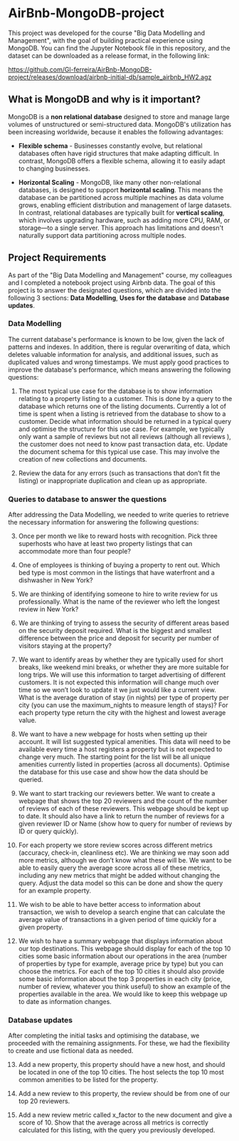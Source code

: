 # AirBnb-MongoDB-project

This project was developed for the course "Big Data Modelling and Management", with the goal of building practical experience using MongoDB. You can find the Jupyter Notebook file in this repository, and the dataset can be downloaded as a release format, in the following link: 

https://github.com/Gl-ferreira/AirBnb-MongoDB-project/releases/download/airbnb-initial-db/sample_airbnb_HW2.agz

## What is MongoDB and why is it important?

MongoDB is a **non relational database** designed to store and manage large volumes of unstructured or semi-structured data. MongoDB's utilization has been increasing worldwide, because it enables the following advantages:

* **Flexible schema** - Businesses constantly evolve, but relational databases often have rigid structures that make adapting difficult. In contrast, MongoDB offers a flexible schema, allowing it to easily adapt to changing businesses.
  
* **Horizontal Scaling** - MongoDB, like many other non-relational databases, is designed to support **horizontal scaling**. This means the database can be partitioned across multiple machines as data volume grows, enabling efficient distribution and management of large datasets. In contrast, relational databases are typically built for **vertical scaling**, which involves upgrading hardware, such as adding more CPU, RAM, or storage—to a single server. This approach has limitations and doesn't naturally support data partitioning across multiple nodes.


## Project Requirements

As part of the "Big Data Modelling and Management" course, my colleagues and I completed a notebook project using Airbnb data. The goal of this project is to answer the designated questions, which are divided into the following 3 sections: **Data Modelling**, **Uses for the database** and **Database updates**.

### Data Modelling 

The current database's performance is known to be low, given the lack of patterns and indexes. In addition, there is regular overwriting of data, which deletes valuable information for analysis, and additional issues, such as duplicated values and wrong timestamps. We must apply good practices to improve the database's performance, which means answering the following questions:

1) The most typical use case for the database is to show information relating to a property listing to a customer. This is done by a query to the database which returns one of the listing documents. Currently a lot of time is spent when a listing is retrieved from the database to show to a customer. Decide what information should be returned in a typical query and optimise the structure for this use case. For example, we typically only want a sample of reviews but not all reviews (although all reviews ), the customer does not need to know past transaction data, etc. Update the document schema for this typical use case. This may involve the creation of new collections and documents.  

2) Review the data for any errors (such as transactions that don’t fit the listing) or inappropriate duplication and clean up as appropriate. 

  
### Queries to database to answer the questions 

After addressing the Data Modelling, we needed to write queries to retrieve the necessary information for answering the following questions:

3)	Once per month we like to reward hosts with recognition. Pick three superhosts who have at least two property listings that can accommodate more than four people?

4)	One of employees is thinking of buying a property to rent out. Which bed type is most common in the listings that have waterfront and a dishwasher in New York?

5)	We are thinking of identifying someone to hire to write review for us professionally. What is the name of the reviewer who left the longest review in New York?

6)	We are thinking of trying to assess the security of different areas based on the security deposit required. What is the biggest and smallest difference between the price and deposit for security per number of visitors staying at the property?

7)	We want to identify areas by whether they are typically used for short breaks, like weekend mini breaks, or whether they are more suitable for long trips. We will use this information to target advertising of different customers. It is not expected this information will change much over time so we won’t look to update it we just would like a current view. What is the average duration of stay (in nights) per type of property per city (you can use the maximum_nights to measure length of stays)? For each property type return the city with the highest and lowest average value.

8)	We want to have a new webpage for hosts when setting up their account. It will list suggested typical amenities. This data will need to be available every time a host registers a property but is not expected to change very much. The starting point for the list will be all unique amenities currently listed in properties (across all documents). Optimise the database for this use case and show how the data should be queried.

9)	We want to start tracking our reviewers better. We want to create a webpage that shows the top 20 reviewers and the count of the number of reviews of each of these reviewers. This webpage should be kept up to date. It should also have a link to return the number of reviews for a given reviewer ID or Name (show how to query for number of reviews by ID or query quickly).

10)	For each property we store review scores across different metrics (accuracy, check-in, cleanliness etc). We are thinking we may soon add more metrics, although we don’t know what these will be. We want to be able to easily query the average score across all of these metrics, including any new metrics that might be added without changing the query. Adjust the data model so this can be done and show the query for an example property.

11)	We wish to be able to have better access to information about transaction, we wish to develop a search engine that can calculate the average value of transactions in a given period of time quickly for a given property.

12)	We wish to have a summary webpage that displays information about our top destinations. This webpage should display for each of the top 10 cities some basic information about our operations in the area (number of properties by type for example, average price by type) but you can choose the metrics. For each of the top 10 cities it should also provide some basic information about the top 3 properties in each city (price, number of review, whatever you think useful) to show an example of the properties available in the area. We would like to keep this webpage up to date as information changes.

### Database updates

After completing the initial tasks and optimising the database, we proceeded with the remaining assignments. For these, we had the flexibility to create and use fictional data as needed.

13)	Add a new property, this property should have a new host, and should be located in one of the top 10 cities. The host selects the top 10 most common amenities to be listed for the property.

14)	Add a new review to this property, the review should be from one of our top 20 reviewers.

15)	Add a new review metric called x_factor to the new document and give a score of 10. Show that the average across all metrics is correctly calculated for this listing, with the query you previously developed.


